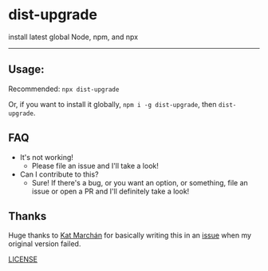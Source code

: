 # dist-upgrade

install latest global Node, npm, and npx

--------

## Usage:

Recommended: `npx dist-upgrade`

Or, if you want to install it globally, `npm i -g dist-upgrade`, then `dist-upgrade`.

## FAQ

* It's not working!
  * Please file an issue and I'll take a look!
* Can I contribute to this?
  * Sure! If there's a bug, or you want an option, or something, file an issue
    or open a PR and I'll definitely take a look!

## Thanks

Huge thanks to [Kat Marchán](https://github.com/zkat) for basically writing this
in an [issue](https://github.com/zacanger/dist-upgrade/issues/1) when my
original version failed.

[LICENSE](./LICENSE.md)
